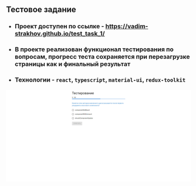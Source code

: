 ## Тестовое задание

- ### Проект доступен по ссылке - https://vadim-strakhov.github.io/test_task_1/
- ### В проекте реализован функционал тестирования по вопросам, прогресс теста сохраняется при перезагрузке страницы как и финальный результат
- ### Технологии - `react`, `typescript`, `material-ui`, `redux-toolkit`

![](test.png)
